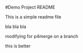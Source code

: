 #Demo Project README

This is a simple readme file

bla bla bla

modifying for p4merge on a branch

this is better